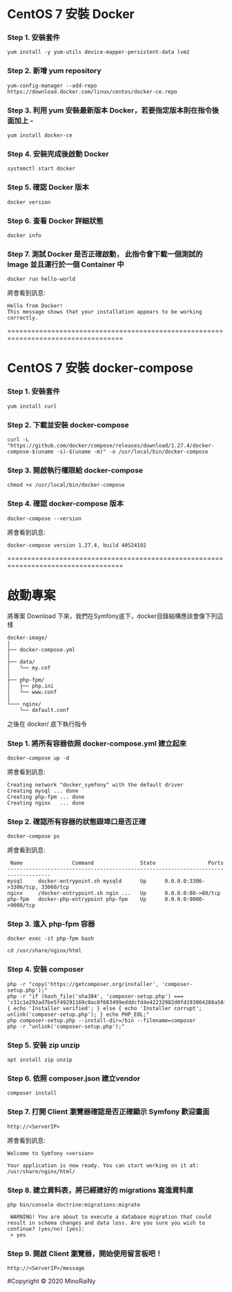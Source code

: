 # CentOS 7 安裝 Docker

### Step 1. 安裝套件
```
yum install -y yum-utils device-mapper-persistent-data lvm2
```
### Step 2. 新增 yum repository
```
yum-config-manager --add-repo https://download.docker.com/linux/centos/docker-ce.repo
```
### Step 3. 利用 yum 安裝最新版本 Docker，若要指定版本則在指令後面加上 -<version>
```
yum install docker-ce
```
### Step 4. 安裝完成後啟動 Docker
```
systemctl start docker
```
### Step 5. 確認 Docker 版本
```
docker version
```
### Step 6. 查看 Docker 詳細狀態
```
docker info
```
### Step 7. 測試 Docker 是否正確啟動， 此指令會下載一個測試的 Image 並且運行於一個 Container 中
```
docker run hello-world
```
將會看到訊息:
```
Hello from Docker!
This message shows that your installation appears to be working correctly.
```
===================================================================================

# CentOS 7 安裝 docker-compose

### Step 1. 安裝套件
```
yum install curl
```
### Step 2. 下載並安裝 docker-compose
```
curl -L "https://github.com/docker/compose/releases/download/1.27.4/docker-compose-$(uname -s)-$(uname -m)" -o /usr/local/bin/docker-compose
```
### Step 3. 開啟執行權限給 docker-compose
```
chmod +x /usr/local/bin/docker-compose
```
### Step 4. 確認 docker-compose 版本
```
docker-compose --version
```
將會看到訊息:
```
docker-compose version 1.27.4, build 40524192
```
===================================================================================

# 啟動專案

將專案 Download 下來，我們在Symfony底下，docker目錄結構應該會像下列這樣
```
docker-image/
│
├── docker-compose.yml
│
├── data/
│   └── my.cnf   
│
├── php-fpm/
│   ├── php.ini
│   └── www.conf
│
└─── nginx/
    └── default.conf
```

之後在 docker/ 底下執行指令

### Step 1. 將所有容器依照 docker-compose.yml 建立起來
```
docker-compose up -d
```
將會看到訊息:
```
Creating network "docker_symfony" with the default driver
Creating mysql ... done
Creating php-fpm ... done
Creating nginx   ... done
```

### Step 2. 確認所有容器的狀態跟埠口是否正確
```
docker-compose ps
```
將會看到訊息:
```
 Name                Command               State                 Ports
------------------------------------------------------------------------------------
mysql     docker-entrypoint.sh mysqld      Up      0.0.0.0:3306->3306/tcp, 33060/tcp
nginx     /docker-entrypoint.sh ngin ...   Up      0.0.0.0:80->80/tcp
php-fpm   docker-php-entrypoint php-fpm    Up      0.0.0.0:9000->9000/tcp
```

### Step 3. 進入 php-fpm 容器
```
docker exec -it php-fpm bash

cd /usr/share/nginx/html
```

### Step 4. 安裝 composer
```
php -r "copy('https://getcomposer.org/installer', 'composer-setup.php');"
php -r "if (hash_file('sha384', 'composer-setup.php') === 'c31c1e292ad7be5f49291169c0ac8f683499edddcfd4e42232982d0fd193004208a58ff6f353fde0012d35fdd72bc394') { echo 'Installer verified'; } else { echo 'Installer corrupt'; unlink('composer-setup.php'); } echo PHP_EOL;"
php composer-setup.php --install-dir=/bin --filename=composer
php -r "unlink('composer-setup.php');"
```

### Step 5. 安裝 zip unzip
```
apt install zip unzip
```

### Step 6. 依照 composer.json 建立vendor
```
composer install
```

### Step 7. 打開 Client 瀏覽器確認是否正確顯示 Symfony 歡迎畫面
```
http://<ServerIP>
```
將會看到訊息:
```
Welcome to Symfony <version>

Your application is now ready. You can start working on it at:
/usr/share/nginx/html/
```

### Step 8. 建立資料表，將已經建好的 migrations 寫進資料庫
```
php bin/console doctrine:migrations:migrate

 WARNING! You are about to execute a database migration that could result in schema changes and data loss. Are you sure you wish to continue? (yes/no) [yes]:
 > yes

```

### Step 9. 開啟 Client 瀏覽器，開始使用留言板吧！
```
http://<ServerIP>/message
```



#Copyright © 2020 MinoRaiNy
    

